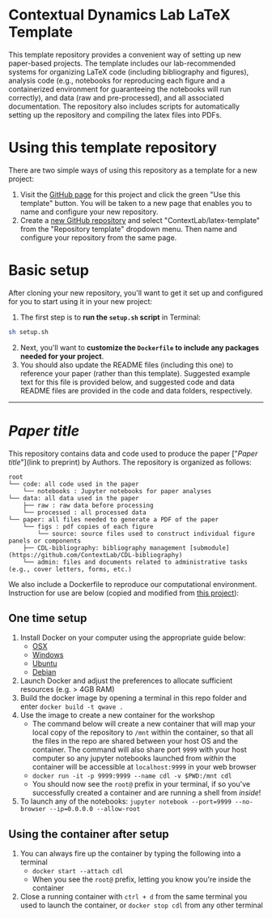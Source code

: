 # Contextual Dynamics Lab LaTeX Template

This template repository provides a convenient way of setting up new paper-based projects.  The template includes our lab-recommended systems for organizing LaTeX code (including bibliography and figures), analysis code (e.g., notebooks for reproducing each figure and a containerized environment for guaranteeing the notebooks will run correctly), and data (raw and pre-processed), and all associated documentation.  The repository also includes scripts for automatically setting up the repository and compiling the latex files into PDFs.

# Using this template repository

There are two simple ways of using this repository as a template for a new project:

1. Visit the [GitHub page](https://github.com/ContextLab/latex-base) for this project and click the green "Use this template" button.  You will be taken to a new page that enables you to name and configure your new repository.
2. Create a [new GitHub repository](https://github.com/new) and select "ContextLab/latex-template" from the "Repository template" dropdown menu.  Then name and configure your repository from the same page.

# Basic setup

After cloning your new repository, you'll want to get it set up and configured for you to start using it in your new project:

1.  The first step is to **run the `setup.sh` script** in Terminal:
```bash
sh setup.sh
```
2.  Next, you'll want to **customize the `Dockerfile` to include any packages needed for your project**.
3.  You should also update the README files (including this one) to reference your paper (rather than this template).  Suggested example text for this file is provided below, and suggested code and data README files are provided in the code and data folders, respectively.

***

# *Paper title*

This repository contains data and code used to produce the paper ["_Paper title_"](link to preprint) by Authors. The repository is organized as follows:

```
root
└── code: all code used in the paper
    └── notebooks : Jupyter notebooks for paper analyses
└── data: all data used in the paper
    ├── raw : raw data before processing
    └── processed : all processed data
└── paper: all files needed to generate a PDF of the paper
    └── figs : pdf copies of each figure
        └── source: source files used to construct individual figure panels or components
    ├── CDL-bibliography: bibliography management [submodule](https://github.com/ContextLab/CDL-bibliography)
    └── admin: files and documents related to administrative tasks (e.g., cover letters, forms, etc.)    
```

We also include a Dockerfile to reproduce our computational environment. Instruction for use are below (copied and modified from [this project](https://github.com/ContextLab/sherlock-topic-model-paper)):

## One time setup
1. Install Docker on your computer using the appropriate guide below:
    - [OSX](https://docs.docker.com/docker-for-mac/install/#download-docker-for-mac)
    - [Windows](https://docs.docker.com/docker-for-windows/install/)
    - [Ubuntu](https://docs.docker.com/engine/installation/linux/docker-ce/ubuntu/)
    - [Debian](https://docs.docker.com/engine/installation/linux/docker-ce/debian/)
2. Launch Docker and adjust the preferences to allocate sufficient resources (e.g. > 4GB RAM)
3. Build the docker image by opening a terminal in this repo folder and enter `docker build -t qwave .`  
4. Use the image to create a new container for the workshop
    - The command below will create a new container that will map your local copy of the repository to `/mnt` within the container, so that all the files in the repo are shared between your host OS and the container. The command will also share port `9999` with your host computer so any jupyter notebooks launched from *within* the container will be accessible at `localhost:9999` in your web browser
    - `docker run -it -p 9999:9999 --name cdl -v $PWD:/mnt cdl`
    - You should now see the `root@` prefix in your terminal, if so you've successfully created a container and are running a shell from *inside*!
5. To launch any of the notebooks: `jupyter notebook --port=9999 --no-browser --ip=0.0.0.0 --allow-root`

## Using the container after setup
1. You can always fire up the container by typing the following into a terminal
    - `docker start --attach cdl`
    - When you see the `root@` prefix, letting you know you're inside the container
2. Close a running container with `ctrl + d` from the same terminal you used to launch the container, or `docker stop cdl` from any other terminal
